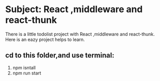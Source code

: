 # Subject: React ,middleware and react-thunk
There is a little todolist project with React ,middleware and react-thunk.
Here is an eazy project helps to learn.

## cd to this folder,and use terminal:
1. npm isntall
2. npm run start
